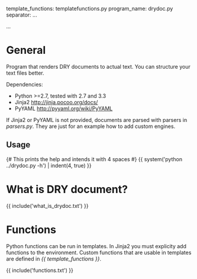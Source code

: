 
template_functions: templatefunctions.py
program_name: drydoc.py
separator: ...

...

General
=======

Program that renders DRY documents to actual text. You can structure your text files better.

Dependencies:

- Python >=2.7, tested with 2.7 and 3.3
- Jinja2 http://jinja.pocoo.org/docs/
- PyYAML http://pyyaml.org/wiki/PyYAML

If Jinja2 or PyYAML is not provided, documents are parsed with parsers in *parsers.py*.
They are just for an example how to add custom engines.

Usage
-----
{# This prints the help and intends it with 4 spaces #}
{{ system('python ../drydoc.py -h') | indent(4, true) }}

What is DRY document?
=====================

{{ include('what_is_drydoc.txt') }}

Functions
=========

Python functions can be run in templates. In Jinja2 you must explicity add functions to the environment.
Custom functions that are usable in templates are defined in *{{ template_functions }}*.

{{ include('functions.txt') }}
